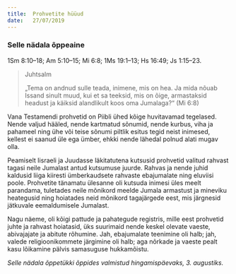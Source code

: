 ```yaml
---
title:  Prohvetite hüüud
date:   27/07/2019
---
```


### Selle nädala õppeaine
1Sm 8:10–18; Am 5:10–15; Mi 6:8; 1Ms 19:1–13; Hs 16:49; Js 1:15–23.

> <p>Juhtsalm</p>
> „Tema on andnud sulle teada, inimene, mis on hea. Ja mida nõuab Issand sinult muud, kui et sa teeksid, mis on õige, armastaksid headust ja käiksid alandlikult koos oma Jumalaga?“ (Mi 6:8)

Vana Testamendi prohvetid on Piibli ühed kõige huvitavamad tegelased. Nende valjud hääled, nende kartmatud sõnumid, nende kurbus, viha ja pahameel ning ühe või teise sõnumi piltlik esitus tegid neist inimesed, kellest ei saanud üle ega ümber, ehkki nende lähedal polnud alati mugav olla.

Peamiselt Iisraeli ja Juudasse läkitatutena kutsusid prohvetid valitud rahvast tagasi neile Jumalast antud kutsumuse juurde. Rahvas ja nende juhid kaldusid liiga kiiresti ümberkaudsete rahvaste ebajumalate ning eluviisi poole. Prohvetite tänamatu ülesanne oli kutsuda inimesi üles meelt parandama, tuletades neile mõnikord meelde Jumala armastust ja mineviku heategusid ning hoiatades neid mõnikord tagajärgede eest, mis järgnesid jätkuvale eemaldumisele Jumalast.

Nagu näeme, oli kõigi pattude ja pahategude registris, mille eest prohvetid juhte ja rahvast hoiatasid, üks suurimaid nende keskel olevate vaeste, abivajajate ja abitute rõhumine. Jah, ebajumalate teenimine oli halb; jah, valede religioonikommete järgimine oli halb; aga nõrkade ja vaeste pealt kasu lõikamine pälvis samasuguse hukkamõistu.

_Selle nädala õppetükki õppides valmistud hingamispäevaks, 3. augustiks._